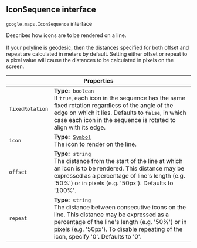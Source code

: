<h2 id="IconSequence"> IconSequence interface </h2><p>
<code><span itemprop="path">google.maps</span>.<span itemprop="name">IconSequence</span></code>
interface
</p><p>Describes how icons are to be rendered on a line. <br><br> If your polyline is geodesic, then the distances specified for both offset and repeat are calculated in meters by default. Setting either offset or repeat to a pixel value will cause the distances to be calculated in pixels on the screen.</p><div class="devsite-table-wrapper"><table class="properties responsive" summary="interface IconSequence - Properties">
<thead>
<tr><th colspan="2">Properties</th>
</tr></thead>
<tbody>
<tr id="IconSequence.fixedRotation">
<td><code><span>fixedRotation</span></code></td>
<td><div><strong>Type:</strong>&nbsp; <code>boolean</code></div>
<div class="desc">If <code>true</code>, each icon in the sequence has the same fixed rotation regardless of the angle of the edge on which it lies. Defaults to <code>false</code>, in which case each icon in the sequence is rotated to align with its edge.</div></td>
</tr>
<tr id="IconSequence.icon">
<td><code><span>icon</span></code></td>
<td><div><strong>Type:</strong>&nbsp; <code><a href="https://github.com/amenadiel/google-maps-documentation/blob/master/docs/Symbol.md">Symbol</a></code></div>
<div class="desc">The icon to render on the line.</div></td>
</tr>
<tr id="IconSequence.offset">
<td><code><span>offset</span></code></td>
<td><div><strong>Type:</strong>&nbsp; <code>string</code></div>
<div class="desc">The distance from the start of the line at which an icon is to be rendered. This distance may be expressed as a percentage of line's length (e.g. '50%') or in pixels (e.g. '50px'). Defaults to '100%'.</div></td>
</tr>
<tr id="IconSequence.repeat">
<td><code><span>repeat</span></code></td>
<td><div><strong>Type:</strong>&nbsp; <code>string</code></div>
<div class="desc">The distance between consecutive icons on the line. This distance may be expressed as a percentage of the line's length (e.g. '50%') or in pixels (e.g. '50px'). To disable repeating of the icon, specify '0'. Defaults to '0'.</div></td>
</tr>
</tbody>
</table></div>